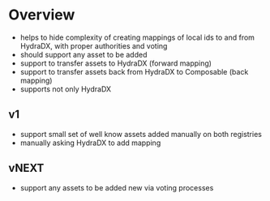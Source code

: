 

# Overview

- helps to hide complexity of creating mappings of local ids to and from HydraDX, with proper authorities and voting
- should support any asset to be added
- support to transfer assets to HydraDX (forward mapping)
- support to transfer assets back from HydraDX to Composable (back mapping)
- supports not only HydraDX

## v1

- support small set of well know assets added manually on both registries
- manually asking HydraDX to add mapping

## vNEXT

- support any assets to be added new via voting processes
